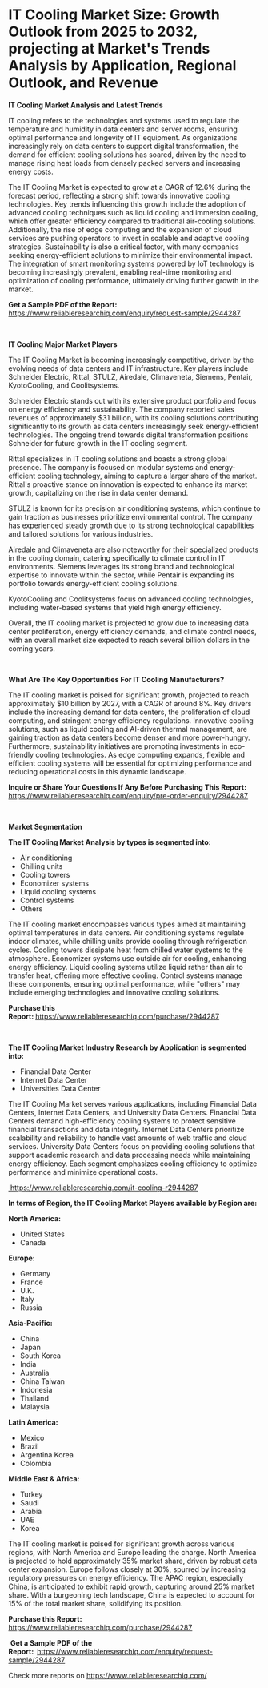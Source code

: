 <p><h1>IT Cooling Market Size: Growth Outlook from 2025 to 2032, projecting at Market's Trends Analysis by Application, Regional Outlook, and Revenue</h1></p><p><strong>IT Cooling Market Analysis and Latest Trends</strong></p>
<p><p>IT cooling refers to the technologies and systems used to regulate the temperature and humidity in data centers and server rooms, ensuring optimal performance and longevity of IT equipment. As organizations increasingly rely on data centers to support digital transformation, the demand for efficient cooling solutions has soared, driven by the need to manage rising heat loads from densely packed servers and increasing energy costs.</p><p>The IT Cooling Market is expected to grow at a CAGR of 12.6% during the forecast period, reflecting a strong shift towards innovative cooling technologies. Key trends influencing this growth include the adoption of advanced cooling techniques such as liquid cooling and immersion cooling, which offer greater efficiency compared to traditional air-cooling solutions. Additionally, the rise of edge computing and the expansion of cloud services are pushing operators to invest in scalable and adaptive cooling strategies. Sustainability is also a critical factor, with many companies seeking energy-efficient solutions to minimize their environmental impact. The integration of smart monitoring systems powered by IoT technology is becoming increasingly prevalent, enabling real-time monitoring and optimization of cooling performance, ultimately driving further growth in the market.</p></p>
<p><strong>Get a Sample PDF of the Report:&nbsp;</strong> <a href="https://www.reliableresearchiq.com/enquiry/request-sample/2944287?utm_campaign=2730&utm_medium=2&utm_source=Github&utm_content=ia&utm_term=11032025&utm_id=it-cooling">https://www.reliableresearchiq.com/enquiry/request-sample/2944287</a></p>
<p>&nbsp;</p>
<p><strong>IT Cooling Major Market Players</strong></p>
<p><p>The IT Cooling Market is becoming increasingly competitive, driven by the evolving needs of data centers and IT infrastructure. Key players include Schneider Electric, Rittal, STULZ, Airedale, Climaveneta, Siemens, Pentair, KyotoCooling, and Coolitsystems. </p><p>Schneider Electric stands out with its extensive product portfolio and focus on energy efficiency and sustainability. The company reported sales revenues of approximately $31 billion, with its cooling solutions contributing significantly to its growth as data centers increasingly seek energy-efficient technologies. The ongoing trend towards digital transformation positions Schneider for future growth in the IT cooling segment.</p><p>Rittal specializes in IT cooling solutions and boasts a strong global presence. The company is focused on modular systems and energy-efficient cooling technology, aiming to capture a larger share of the market. Rittal's proactive stance on innovation is expected to enhance its market growth, capitalizing on the rise in data center demand.</p><p>STULZ is known for its precision air conditioning systems, which continue to gain traction as businesses prioritize environmental control. The company has experienced steady growth due to its strong technological capabilities and tailored solutions for various industries. </p><p>Airedale and Climaveneta are also noteworthy for their specialized products in the cooling domain, catering specifically to climate control in IT environments. Siemens leverages its strong brand and technological expertise to innovate within the sector, while Pentair is expanding its portfolio towards energy-efficient cooling solutions.</p><p>KyotoCooling and Coolitsystems focus on advanced cooling technologies, including water-based systems that yield high energy efficiency.</p><p>Overall, the IT cooling market is projected to grow due to increasing data center proliferation, energy efficiency demands, and climate control needs, with an overall market size expected to reach several billion dollars in the coming years.</p></p>
<p>&nbsp;</p>
<p><strong>What Are The Key Opportunities For IT Cooling Manufacturers?</strong></p>
<p><p>The IT cooling market is poised for significant growth, projected to reach approximately $10 billion by 2027, with a CAGR of around 8%. Key drivers include the increasing demand for data centers, the proliferation of cloud computing, and stringent energy efficiency regulations. Innovative cooling solutions, such as liquid cooling and AI-driven thermal management, are gaining traction as data centers become denser and more power-hungry. Furthermore, sustainability initiatives are prompting investments in eco-friendly cooling technologies. As edge computing expands, flexible and efficient cooling systems will be essential for optimizing performance and reducing operational costs in this dynamic landscape.</p></p>
<p><strong>Inquire or Share Your Questions If Any Before Purchasing This Report:</strong> <a href="https://www.reliableresearchiq.com/enquiry/pre-order-enquiry/2944287?utm_campaign=2730&utm_medium=2&utm_source=Github&utm_content=ia&utm_term=11032025&utm_id=it-cooling">https://www.reliableresearchiq.com/enquiry/pre-order-enquiry/2944287</a></p>
<p>&nbsp;</p>
<p><strong>Market Segmentation</strong></p>
<p><strong>The IT Cooling Market Analysis by types is segmented into:</strong></p>
<p><ul><li>Air conditioning</li><li>Chilling units</li><li>Cooling towers</li><li>Economizer systems</li><li>Liquid cooling systems</li><li>Control systems</li><li>Others</li></ul></p>
<p><p>The IT cooling market encompasses various types aimed at maintaining optimal temperatures in data centers. Air conditioning systems regulate indoor climates, while chilling units provide cooling through refrigeration cycles. Cooling towers dissipate heat from chilled water systems to the atmosphere. Economizer systems use outside air for cooling, enhancing energy efficiency. Liquid cooling systems utilize liquid rather than air to transfer heat, offering more effective cooling. Control systems manage these components, ensuring optimal performance, while "others" may include emerging technologies and innovative cooling solutions.</p></p>
<p><strong>Purchase this Report:&nbsp;</strong><a href="https://www.reliableresearchiq.com/purchase/2944287?utm_campaign=2730&utm_medium=2&utm_source=Github&utm_content=ia&utm_term=11032025&utm_id=it-cooling">https://www.reliableresearchiq.com/purchase/2944287</a></p>
<p>&nbsp;</p>
<p><strong>The IT Cooling Market Industry Research by Application is segmented into:</strong></p>
<p><ul><li>Financial Data Center</li><li>Internet Data Center</li><li>Universities Data Center</li></ul></p>
<p><p>The IT Cooling Market serves various applications, including Financial Data Centers, Internet Data Centers, and University Data Centers. Financial Data Centers demand high-efficiency cooling systems to protect sensitive financial transactions and data integrity. Internet Data Centers prioritize scalability and reliability to handle vast amounts of web traffic and cloud services. University Data Centers focus on providing cooling solutions that support academic research and data processing needs while maintaining energy efficiency. Each segment emphasizes cooling efficiency to optimize performance and minimize operational costs.</p></p>
<p><a href="https://www.reliableresearchiq.com/it-cooling-r2944287?utm_campaign=2730&utm_medium=2&utm_source=Github&utm_content=ia&utm_term=11032025&utm_id=it-cooling">&nbsp;https://www.reliableresearchiq.com/it-cooling-r2944287</a></p>
<p><strong>In terms of Region, the IT Cooling Market Players available by Region are:</strong></p>
<p>
    <p> <strong> North America: </strong>
        <ul>
            <li>United States</li>
            <li>Canada</li>
        </ul>
        </p> 
    <p> <strong> Europe: </strong>
        <ul>
            <li>Germany</li>
            <li>France</li>
            <li>U.K.</li>
            <li>Italy</li>
            <li>Russia</li>
        </ul>
        </p> 
    <p> <strong> Asia-Pacific: </strong>
        <ul>
            <li>China</li>
            <li>Japan</li>
            <li>South Korea</li>
            <li>India</li>
            <li>Australia</li>
            <li>China Taiwan</li>
            <li>Indonesia</li>
            <li>Thailand</li>
            <li>Malaysia</li>
        </ul>
        </p> 
    <p> <strong> Latin America: </strong>
        <ul>
            <li>Mexico</li>
            <li>Brazil</li>
            <li>Argentina Korea</li>
            <li>Colombia</li>
        </ul>
        </p> 
    <p> <strong> Middle East & Africa: </strong>
        <ul>
            <li>Turkey</li>
            <li>Saudi</li>
            <li>Arabia</li>
            <li>UAE</li>
            <li>Korea</li>
        </ul>
    </p>
    </p>
<p><p>The IT cooling market is poised for significant growth across various regions, with North America and Europe leading the charge. North America is projected to hold approximately 35% market share, driven by robust data center expansion. Europe follows closely at 30%, spurred by increasing regulatory pressures on energy efficiency. The APAC region, especially China, is anticipated to exhibit rapid growth, capturing around 25% market share. With a burgeoning tech landscape, China is expected to account for 15% of the total market share, solidifying its position.</p></p>
<p><strong>Purchase this Report: </strong><a href="https://www.reliableresearchiq.com/purchase/2944287?utm_campaign=2730&utm_medium=2&utm_source=Github&utm_content=ia&utm_term=11032025&utm_id=it-cooling">https://www.reliableresearchiq.com/purchase/2944287</a></p>
<p>&nbsp;<strong>Get a Sample PDF of the Report:&nbsp;&nbsp;</strong><a href="https://www.reliableresearchiq.com/enquiry/request-sample/2944287?utm_campaign=2730&utm_medium=2&utm_source=Github&utm_content=ia&utm_term=11032025&utm_id=it-cooling">https://www.reliableresearchiq.com/enquiry/request-sample/2944287</a></p>
<p><strong></strong></p>
<p>Check more reports on <a href="https://www.reliableresearchiq.com/?utm_campaign=2730&utm_medium=2&utm_source=Github&utm_content=ia&utm_term=11032025&utm_id=it-cooling">https://www.reliableresearchiq.com/</a></p>